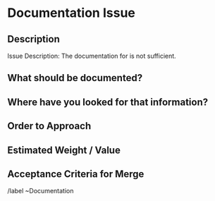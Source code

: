 # Documentation Issue

<!-- PLEASE ADD APPROPRIATE PRIORITY, TYPE, AND CATEGORY LABELS -->

## Description

Issue Description: The documentation for <!-- ... --> is not sufficient.

## What should be documented?

<!-- Does a function or a component have to be documented? If so, please name the component and what is currently not sufficiently documented. If a tutorial is needed, please describe what you intend to do. -->

## Where have you looked for that information?

<!--Where have you tried to find the information? -->

## Order to Approach

<!-- How to best attempt the issue -->

## Estimated Weight / Value

<!-- How much time may be needed to fulfill the task before asking for help, and importance to the project as a whole. -->

## Acceptance Criteria for Merge

<!-- What is needed for a merge request-->

/label ~Documentation
